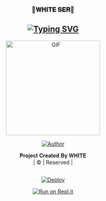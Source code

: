 <h3 align="center">💖𝐖𝐇𝐈𝐓𝐄 𝐒𝐄𝐑💖</h3>

<div align="center">

## [![Typing SVG](https://readme-typing-svg.herokuapp.com?font=Rockstar-ExtraBold&color=3FE1FF&lines=𝚆𝙴𝙻𝙲𝙾𝙼𝙴+𝚃𝙾+𝚆𝙷𝙸𝚃𝙴+𝚂𝙴𝚁+𝚆𝙰+𝙱𝙾𝚃;𝙲𝚁𝙴𝙰𝚃𝙴𝙳+𝙱𝚈+𝚆𝙷𝙸𝚃𝙴;𝚃𝙷𝙸𝚂+𝙸𝚂+𝙰+𝙱𝙶𝙼-𝚂𝚃𝙸𝙲𝙺𝙴𝚁+𝙱𝙾𝚃;𝚆𝙸𝚃𝙷+𝙼𝙾𝚁𝙴+𝙵𝙴𝙰𝚃𝚄𝚁𝙴𝚂;𝚃𝙷𝙰𝙽𝙺𝚂+𝙵𝙾𝚁+𝚅𝙸𝚂𝙸𝚃𝙸𝙽𝙶+𝙾𝚄𝚁+𝙶𝙸𝚃)](https://git.io/typing-svg)

 </a>
</p>
<div align="center">
  <p align="center">
<img src="https://i.imgur.com/kF5SpFM.jpeg"?cid=790b7611a48d56eec88e20cfedb2c8be6e08c0fde3f8fe72&rid=giphy.gif&ct=g.gif" alt="GIF" width="250" height="250"/>
</p>
  <p align="center">
<a href="https://github.com/Whitesrwhite"><img title="Author" src="https://img.shields.io/badge/Author-White-cyberchekuthan/Amalser_v2?color=blue&style=for-the-badge&logo=whatsapp"></a>
</p>
</div>
<p align="center">
𝐏𝐫𝐨𝐣𝐞𝐜𝐭 𝐂𝐫𝐞𝐚𝐭𝐞𝐝 𝐁𝐲 𝐖𝐇𝐈𝐓𝐄
    <br>
       | © |
        Reserved |
    <br> 
</p>

##

[![Deploy](https://www.herokucdn.com/deploy/button.svg)](https://heroku.com/deploy?template=https://github.com/Whitesrwhite/White-Ser-Bot)



  
[![Run on Repl.it](https://repl.it/badge/github/quiec/whatsAlfa)](https://replit.com/@Whitesrwhite/WHITE-SER-QR?v=1)
  


